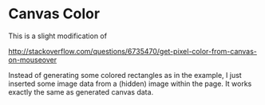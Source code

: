 Canvas Color
============

This is a slight modification of 

<http://stackoverflow.com/questions/6735470/get-pixel-color-from-canvas-on-mouseover>

Instead of generating some colored rectangles as in the example,
I just inserted some image data from a (hidden) image within the 
page. It works exactly the same as generated canvas data.
